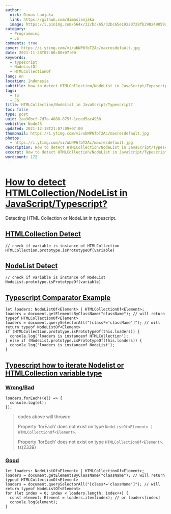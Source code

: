 ```yaml
---
author:
  nick: Dimas Lanjaka
  link: https://github.com/dimaslanjaka
  image: https://i.pinimg.com/564x/32/bc/65/32bc65e19220728fb290249059a7242a.jpg
category:
  - Programming
  - JS
comments: true
cover: https://i.ytimg.com/vi/ubNP6fbT2Ac/maxresdefault.jpg
date: 2021-11-28T07:00:00+07:00
keywords:
  - typescript
  - NodeListOf
  - HTMLCollectionOf
lang: en
location: Indonesia
subtitle: How to detect HTMLCollection/NodeList in JavaScript/Typescript?
tags:
  - TS
  - JS
title: HTMLCollection/NodeList in JavaScript/Typescript?
toc: false
type: post
uuid: 2aa96bcf-7d7a-4888-875f-1cced5ac4938
webtitle: NodeJS
updated: 2021-12-18T21:07:09+07:00
thumbnail: https://i.ytimg.com/vi/ubNP6fbT2Ac/maxresdefault.jpg
photos:
  - https://i.ytimg.com/vi/ubNP6fbT2Ac/maxresdefault.jpg
description: How to detect HTMLCollection/NodeList in JavaScript/Typescript?
excerpt: How to detect HTMLCollection/NodeList in JavaScript/Typescript?
wordcount: 172
---
```


<h1 id="how-to-detect-html-collection-node-list-in-java-script-typescript" tabindex="-1"><a class="header-anchor" href="#how-to-detect-html-collection-node-list-in-java-script-typescript">How to detect HTMLCollection/NodeList in JavaScript/Typescript?</a></h1>
<p>Detecting HTML Collection or NodeList in typescript.</p>
<h2 id="html-collection-detect" tabindex="-1"><a class="header-anchor" href="#html-collection-detect">HTMLCollection Detect</a></h2>
<pre><code class="language-javascript">// check if variable is instance of HTMLCollection
HTMLCollection.prototype.isPrototypeOf(variable)
</code></pre>
<h2 id="node-list-detect" tabindex="-1"><a class="header-anchor" href="#node-list-detect">NodeList Detect</a></h2>
<pre><code class="language-javascript">// check if variable is instance of NodeList
NodeList.prototype.isPrototypeOf(variable)
</code></pre>
<h2 id="typescript-comparator-example" tabindex="-1"><a class="header-anchor" href="#typescript-comparator-example">Typescript Comparator Example</a></h2>
<pre><code class="language-typescript">let loaders: NodeListOf&lt;Element&gt; | HTMLCollectionOf&lt;Element&gt;;
loaders = document.getElementsByClassName(&quot;className&quot;); // will return typeof HTMLCollectionOf&lt;Element&gt;
loaders = document.querySelectorAll(&quot;[class*='className']&quot;); // will return typeof NodeListOf&lt;Element&gt;
if (HTMLCollection.prototype.isPrototypeOf(this.loaders)) {
  console.log('loaders is instanceof HTMLCollection');
} else if (NodeList.prototype.isPrototypeOf(this.loaders)) {
  console.log('loaders is instanceof NodeList');
}
</code></pre>
<h2 id="typescript-how-to-iterate-nodelist-or-html-collection-variable-type" tabindex="-1"><a class="header-anchor" href="#typescript-how-to-iterate-nodelist-or-html-collection-variable-type">Typescript how to iterate Nodelist or HTMLCollection variable type</a></h2>
<h3 id="wrong-bad" tabindex="-1"><a class="header-anchor" href="#wrong-bad">Wrong/Bad</a></h3>
<pre><code class="language-typescript">loaders.forEach((el) =&gt; {
  console.log(el);
});
</code></pre>
<blockquote>
<p>codes above will thrown:</p>
<p>Property ‘forEach’ does not exist on type <code>NodeListOf&lt;Element&gt; | HTMLCollectionOf&lt;Element&gt;</code>.</p>
<p>Property ‘forEach’ does not exist on type <code>HTMLCollectionOf&lt;Element&gt;</code>. ts(2339)</p>
</blockquote>
<h3 id="good" tabindex="-1"><a class="header-anchor" href="#good">Good</a></h3>
<pre><code class="language-typescript">let loaders: NodeListOf&lt;Element&gt; | HTMLCollectionOf&lt;Element&gt;;
loaders = document.getElementsByClassName(&quot;className&quot;); // will return typeof HTMLCollectionOf&lt;Element&gt;
loaders = document.querySelectorAll(&quot;[class*='className']&quot;); // will return typeof NodeListOf&lt;Element&gt;
for (let index = 0; index &lt; loaders.length; index++) {
  const element: Element = loaders.item(index); // or loaders[index]
  console.log(element);
}
</code></pre>

